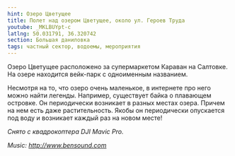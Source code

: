 ```yaml
---
hint: Озеро Цветущее
title: Полет над озером Цветущее, около ул. Героев Труда
youtube: _MKLBUYpt-c
latlng: 50.031791, 36.320742
section: Большая даниловка
tags: частный сектор, водоемы, мероприятия
---
```

Озеро Цветущее расположено за супермаркетом Караван на Салтовке. На озере находится вейк-парк с одноименным названием. 

Несмотря на то, что озеро очень маленькое, в интернете про него можно найти легенды. Например, существует байка о плавающем островке. Он периодически возникает в разных местах озера. Причем на нем есть даже растительность. Якобы он периодически опускается под воду и возникает каждый раз на новом месте!

*Снято с квадрокоптера DJI Mavic Pro.*

*Music: <http://www.bensound.com>*
